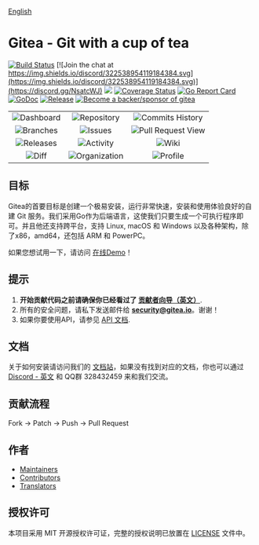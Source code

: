 [English](https://github.com/go-gitea/gitea/blob/master/README.md)

# Gitea - Git with a cup of tea

[![Build Status](https://drone.gitea.io/api/badges/go-gitea/gitea/status.svg)](https://drone.gitea.io/go-gitea/gitea)
[![Join the chat at https://img.shields.io/discord/322538954119184384.svg](https://img.shields.io/discord/322538954119184384.svg)](https://discord.gg/NsatcWJ)
[![](https://images.microbadger.com/badges/image/gitea/gitea.svg)](https://microbadger.com/images/gitea/gitea "Get your own image badge on microbadger.com")
[![Coverage Status](https://coverage.gitea.io/badges/go-gitea/gitea/coverage.svg)](https://coverage.gitea.io/go-gitea/gitea)
[![Go Report Card](https://goreportcard.com/badge/code.gitea.io/gitea)](https://goreportcard.com/report/code.gitea.io/gitea)
[![GoDoc](https://godoc.org/code.gitea.io/gitea?status.svg)](https://godoc.org/code.gitea.io/gitea)
[![Release](https://github-release-version.herokuapp.com/github/go-gitea/gitea/release.svg?style=flat)](https://github.com/go-gitea/gitea/releases/latest)
[![Become a backer/sponsor of gitea](https://opencollective.com/gitea/tiers/backer/badge.svg?label=backer&color=brightgreen)](https://opencollective.com/gitea)

| | | |
|:---:|:---:|:---:|
|![Dashboard](https://image.ibb.co/dms6DG/1.png)|![Repository](https://image.ibb.co/m6MSLw/2.png)|![Commits History](https://image.ibb.co/cjrSLw/3.png)|
|![Branches](https://image.ibb.co/e6vbDG/4.png)|![Issues](https://image.ibb.co/bJTJSb/5.png)|![Pull Request View](https://image.ibb.co/e02dSb/6.png)|
|![Releases](https://image.ibb.co/cUzgfw/7.png)|![Activity](https://image.ibb.co/eZgGDG/8.png)|![Wiki](https://image.ibb.co/dYV9YG/9.png)|
|![Diff](https://image.ibb.co/ewA9YG/10.png)|![Organization](https://image.ibb.co/ceOwDG/11.png)|![Profile](https://image.ibb.co/c44Q7b/12.png)|

## 目标

Gitea的首要目标是创建一个极易安装，运行非常快速，安装和使用体验良好的自建 Git 服务。我们采用Go作为后端语言，这使我们只要生成一个可执行程序即可。并且他还支持跨平台，支持 Linux, macOS 和 Windows 以及各种架构，除了x86，amd64，还包括 ARM 和 PowerPC。

如果您想试用一下，请访问 [在线Demo](https://try.gitea.io/)！

## 提示

1. **开始贡献代码之前请确保你已经看过了 [贡献者向导（英文）](CONTRIBUTING.md)**.
2. 所有的安全问题，请私下发送邮件给 **security@gitea.io**。谢谢！
3. 如果你要使用API，请参见 [API 文档](https://godoc.org/code.gitea.io/sdk/gitea).

## 文档

关于如何安装请访问我们的 [文档站](https://docs.gitea.io/zh-cn/)，如果没有找到对应的文档，你也可以通过 [Discord - 英文](https://discord.gg/NsatcWJ) 和 QQ群 328432459 来和我们交流。

## 贡献流程

Fork -> Patch -> Push -> Pull Request

## 作者

* [Maintainers](https://github.com/orgs/go-gitea/people)
* [Contributors](https://github.com/go-gitea/gitea/graphs/contributors)
* [Translators](options/locale/TRANSLATORS)

## 授权许可

本项目采用 MIT 开源授权许可证，完整的授权说明已放置在 [LICENSE](https://github.com/go-gitea/gitea/blob/master/LICENSE) 文件中。
